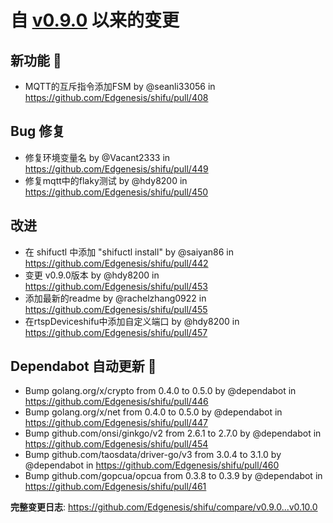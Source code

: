 # 自 [v0.9.0](https://github.com/Edgenesis/shifu/releases/tag/v0.9.0) 以来的变更

## 新功能 🎉

* MQTT的互斥指令添加FSM by @seanli33056 in https://github.com/Edgenesis/shifu/pull/408

## Bug 修复

* <BugFix>修复环境变量名 by @Vacant2333 in https://github.com/Edgenesis/shifu/pull/449
* <BugFix>修复mqtt中的flaky测试 by @hdy8200 in https://github.com/Edgenesis/shifu/pull/450

## 改进

* 在 shifuctl 中添加 "shifuctl install" by @saiyan86 in https://github.com/Edgenesis/shifu/pull/442
* 变更 v0.9.0版本 by @hdy8200 in https://github.com/Edgenesis/shifu/pull/453
* 添加最新的readme by @rachelzhang0922 in https://github.com/Edgenesis/shifu/pull/455
* 在rtspDeviceshifu中添加自定义端口 by @hdy8200 in https://github.com/Edgenesis/shifu/pull/457

## Dependabot 自动更新 🤖

* Bump golang.org/x/crypto from 0.4.0 to 0.5.0 by @dependabot in https://github.com/Edgenesis/shifu/pull/446
* Bump golang.org/x/net from 0.4.0 to 0.5.0 by @dependabot in https://github.com/Edgenesis/shifu/pull/447
* Bump github.com/onsi/ginkgo/v2 from 2.6.1 to 2.7.0 by @dependabot in https://github.com/Edgenesis/shifu/pull/454
* Bump github.com/taosdata/driver-go/v3 from 3.0.4 to 3.1.0 by @dependabot in https://github.com/Edgenesis/shifu/pull/460
* Bump github.com/gopcua/opcua from 0.3.8 to 0.3.9 by @dependabot in https://github.com/Edgenesis/shifu/pull/461

**完整变更日志**: https://github.com/Edgenesis/shifu/compare/v0.9.0...v0.10.0
